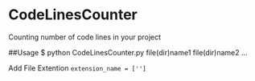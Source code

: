 CodeLinesCounter
================

Counting number of code lines in your project

##Usage
$ python CodeLinesCounter.py file(dir)name1 file(dir)name2 ...

Add File Extention
<code>extension_name = ['']</code>
